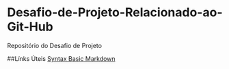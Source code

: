# Desafio-de-Projeto-Relacionado-ao-Git-Hub
Repositório do Desafio de Projeto

##Línks Úteis
[Syntax Basic Markdown](https://www.markdownguide.org/basic-syntax/)
